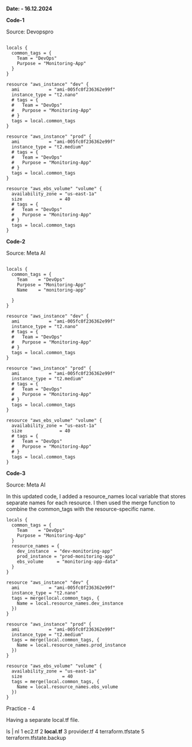 **Date: - 16.12.2024**

**Code-1**

Source: Devopspro

```

locals {
  common_tags = {
    Team = "DevOps"
    Purpose = "Monitoring-App"
  }
}

resource "aws_instance" "dev" {
  ami           = "ami-005fc0f236362e99f"
  instance_type = "t2.nano"
  # tags = {
  #   Team = "DevOps"
  #   Purpose = "Monitoring-App"
  # }
  tags = local.common_tags
}

resource "aws_instance" "prod" {
  ami           = "ami-005fc0f236362e99f"
  instance_type = "t2.medium"
  # tags = {
  #   Team = "DevOps"
  #   Purpose = "Monitoring-App"
  # } 
  tags = local.common_tags
}

resource "aws_ebs_volume" "volume" {
  availability_zone = "us-east-1a"
  size              = 40
  # tags = {
  #   Team = "DevOps"
  #   Purpose = "Monitoring-App"
  # }
  tags = local.common_tags
}
```

**Code-2**

Source: Meta AI

```

locals {
  common_tags = {
    Team    = "DevOps"
    Purpose = "Monitoring-App"
    Name    = "monitoring-app"

  }
}

resource "aws_instance" "dev" {
  ami           = "ami-005fc0f236362e99f"
  instance_type = "t2.nano"
  # tags = {
  #   Team = "DevOps"
  #   Purpose = "Monitoring-App"
  # }
  tags = local.common_tags
}

resource "aws_instance" "prod" {
  ami           = "ami-005fc0f236362e99f"
  instance_type = "t2.medium"
  # tags = {
  #   Team = "DevOps"
  #   Purpose = "Monitoring-App"
  # } 
  tags = local.common_tags
}

resource "aws_ebs_volume" "volume" {
  availability_zone = "us-east-1a"
  size              = 40
  # tags = {
  #   Team = "DevOps"
  #   Purpose = "Monitoring-App"
  # }
  tags = local.common_tags
}
```

**Code-3**

Source: Meta AI

In this updated code, I added a resource_names local variable that stores separate names for each resource. 
I then used the merge function to combine the common_tags with the resource-specific name.

```
locals {
  common_tags = {
    Team    = "DevOps"
    Purpose = "Monitoring-App"
  }
  resource_names = {
    dev_instance  = "dev-monitoring-app"
    prod_instance = "prod-monitoring-app"
    ebs_volume     = "monitoring-app-data"
  }
}

resource "aws_instance" "dev" {
  ami           = "ami-005fc0f236362e99f"
  instance_type = "t2.nano"
  tags = merge(local.common_tags, {
    Name = local.resource_names.dev_instance
  })
}

resource "aws_instance" "prod" {
  ami           = "ami-005fc0f236362e99f"
  instance_type = "t2.medium"
  tags = merge(local.common_tags, {
    Name = local.resource_names.prod_instance
  })
}

resource "aws_ebs_volume" "volume" {
  availability_zone = "us-east-1a"
  size               = 40
  tags = merge(local.common_tags, {
    Name = local.resource_names.ebs_volume
  })
}
```

Practice - 4

Having a separate local.tf file.

 ls | nl
     1  ec2.tf
     2  **local.tf**
     3  provider.tf
     4  terraform.tfstate
     5  terraform.tfstate.backup


